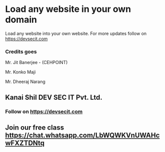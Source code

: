 # Load any website in your own domain 
Load any website into your own website. For more updates follow on https://devsecit.com 

### Credits goes 
Mr. Jit Banerjee - (CEHPOINT)

Mr. Konko Maji 

Mr. Dheeraj Narang 

## Kanai Shil DEV SEC IT Pvt. Ltd. 
### Follow on https://devsecit.com 

## Join our free class https://chat.whatsapp.com/LbWQWKVnUWAHcwFXZTDNtq 
